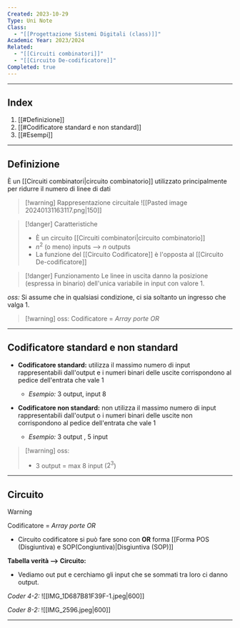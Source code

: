```yaml
---
Created: 2023-10-29
Type: Uni Note
Class:
  - "[[Progettazione Sistemi Digitali (class)]]"
Academic Year: 2023/2024
Related:
  - "[[Circuiti combinatori]]"
  - "[[Circuito De-codificatore]]"
Completed: true
---
```

---
## Index
1. [[#Definizione]]
2. [[#Codificatore standard e non standard]]
3. [[#Esempi]]

---
## Definizione
È un [[Circuiti combinatori|circuito combinatorio]] utilizzato principalmente per ridurre il numero di linee di dati

>[!warning] Rappresentazione circuitale
>![[Pasted image 20240131163117.png|150]]

>[!danger] Caratteristiche
>- È un circuito [[Circuiti combinatori|circuito combinatorio]]
>- $n^2$ (o meno) inputs --> $n$ outputs
>- La funzione del [[Circuito Codificatore]] è l'opposta al [[Circuito De-codificatore]]

>[!danger] Funzionamento 
> Le linee in uscita danno la posizione (espressa in binario) dell'unica variabile in input con valore 1.
> 
*oss:* Si assume che in qualsiasi condizione, ci sia soltanto un ingresso che valga 1.

>[!warning] oss:
>Codificatore = *Array porte OR*

---
## Codificatore standard e non standard
- **Codificatore standard:** utilizza il massimo numero di input rappresentabili dall'output e i numeri binari delle uscite corrispondono al pedice dell'entrata che vale 1
	- *Esempio:* 3 output, input 8 

- **Codificatore non standard:** non utilizza il massimo numero di input rappresentabili dall'output o i numeri binari delle uscite non corrispondono al pedice dell'entrata che vale 1
	- *Esempio:* 3 output , 5 input

>[!warning] oss:
>- 3 output = max 8 input ($2^3$)

---
## Circuito

>[!warning]
>Codificatore = *Array porte OR*
>- Circuito codificatore si può fare sono con **OR** forma [[Forma POS (Disgiuntiva) e SOP(Congiuntiva)|Disgiuntiva (SOP)]]

**Tabella verità --> Circuito:**
- Vediamo out put e cerchiamo gli input che se sommati tra loro ci danno output.

*Coder 4-2:*
![[IMG_1D687B81F39F-1.jpeg|600]]

*Coder 8-2:*
![[IMG_2596.jpeg|600]]

---